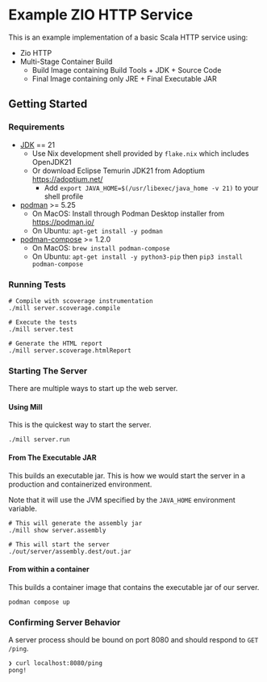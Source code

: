 # Example ZIO HTTP Service

This is an example implementation of a basic Scala HTTP service using:
* Zio HTTP
* Multi-Stage Container Build
  - Build Image containing Build Tools + JDK + Source Code
  - Final Image containing only JRE + Final Executable JAR

## Getting Started

### Requirements
- [JDK](https://adoptium.net/) == 21
  * Use Nix development shell provided by `flake.nix` which includes OpenJDK21
  * Or download Eclipse Temurin JDK21 from Adoptium https://adoptium.net/
    - Add `export JAVA_HOME=$(/usr/libexec/java_home -v 21)` to your shell profile
- [podman](https://podman.io/) >= 5.25
  * On MacOS: Install through Podman Desktop installer from https://podman.io/
  * On Ubuntu: `apt-get install -y podman`
- [podman-compose](https://docs.podman.io/en/stable/markdown/podman-compose.1.html) >= 1.2.0
  * On MacOS: `brew install podman-compose`
  * On Ubuntu: `apt-get install -y python3-pip` then `pip3 install podman-compose`

### Running Tests

```
# Compile with scoverage instrumentation
./mill server.scoverage.compile

# Execute the tests
./mill server.test

# Generate the HTML report
./mill server.scoverage.htmlReport
```

### Starting The Server

There are multiple ways to start up the web server.

#### Using Mill
This is the quickest way to start the server.

```
./mill server.run
```

#### From The Executable JAR
This builds an executable jar.
This is how we would start the server in a production and containerized environment.

Note that it will use the JVM specified by the `JAVA_HOME` environment variable.

```
# This will generate the assembly jar
./mill show server.assembly

# This will start the server
./out/server/assembly.dest/out.jar
```

#### From within a container
This builds a container image that contains the executable jar of our server.

```
podman compose up
```

### Confirming Server Behavior
A server process should be bound on port 8080 and should respond to `GET /ping`.

```
❯ curl localhost:8080/ping
pong!
```
